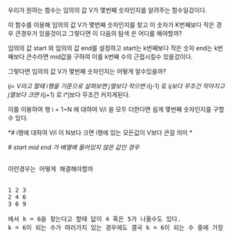 
우리가 원하는 함수는 임의의 값 V가 몇번째 숫자인지를 알려주는 함수일겄이다.

이 함수를 이용해 임의의 값 V가 몇번째 숫자인지를 찾고 이 숫자가 K번째보다 작은 경우 큰경우가 있을것이고 그렇다면 이 다음의 탐색 은 어디를 해야할까? 

임의의 값 start 와 임의의 값 end를 설정하고 start는 k번째보다 작은 숫자 end는 k번째보다 큰수라면 mid값을 구하여 이를 k번째 수의 근접시킬수 있을겄이다. 






그렇다면 임의의 값 V가 몇번째 숫자인지는 어떻게 알수있을까?

i*j= V라고 할때 i행을 기준으로 살펴보면 j열보다 작으면 i*(j-1) 로 i*j보다 무조건 작아지고 j열보다 크면 i*(j+1) 로 i*j보다 무조건 커지게된다. 

이를 이용하여 행 i  = 1~N 에 대하여  V/i 을 모두 더한다면 쉽게 몇번째 숫자인지를 구할수 있다. 



*# i행에 대하여  V/i 이 N보다 크면 i행에 있는 모든값이 V보다 큰걸 의미 *

*# start mid end 가 배열에 들어있지 않은 값인 경우*
<pre>

이런경우는 어떻게 해결해야할까 


1 2 3 
2 4 6
3 6 9

에서 k = 6을 찾는다고 할때 닶이 4 혹은 5가 나올수도 있다. 
k = 6이 되는 수가 여러가지 있는 경우에도 결국 k = 6이 되는 수 중에 가장 최소가 되는 수가 정답이 될수밖에 없다. 
</pre>
